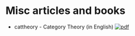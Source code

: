 # Misc articles and books

- cattheory - Category Theory (in English) [![pdf](https://img.shields.io/badge/cattheory.pdf-orange.svg)](https://nbviewer.jupyter.org/github/CatTheoryByExample/blob/master/book/cattheory.pdf)
